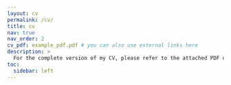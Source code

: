 ```yaml
---
layout: cv
permalink: /cv/
title: cv
nav: true
nav_order: 2
cv_pdf: example_pdf.pdf # you can also use external links here
description: >
  For the complete version of my CV, please refer to the attached PDF on the right.
toc:
  sidebar: left
---
```

